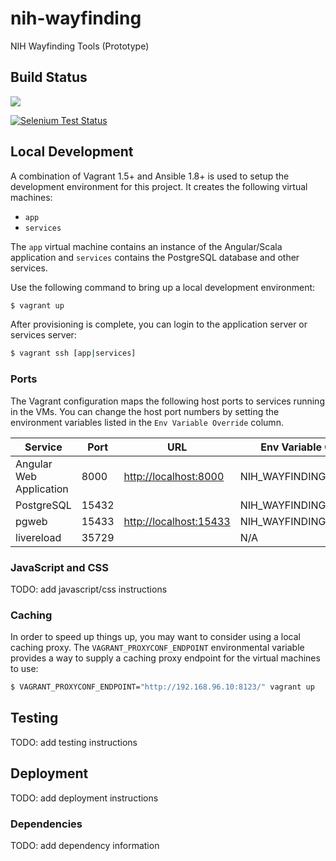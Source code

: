 nih-wayfinding
==============

NIH Wayfinding Tools (Prototype)

## Build Status
[![](https://travis-ci.org/azavea/nih-wayfinding.svg?branch=develop)](https://travis-ci.org/azavea/nih-wayfinding)

[![Selenium Test Status](https://saucelabs.com/buildstatus/azavea-nih)](https://saucelabs.com/u/azavea-nih)

## Local Development

A combination of Vagrant 1.5+ and Ansible 1.8+ is used to setup the development environment for this project. It creates the following virtual machines:

- `app`
- `services`

The `app` virtual machine contains an instance of the Angular/Scala application and `services` contains the PostgreSQL database and other services.

Use the following command to bring up a local development environment:

```bash
$ vagrant up
```

After provisioning is complete, you can login to the application server or services server:

```bash
$ vagrant ssh [app|services]
```

### Ports

The Vagrant configuration maps the following host ports to services
running in the VMs. You can change the host port numbers by setting
the environment variables listed in the ``Env Variable Override``
column.

Service                 | Port  | URL                                              | Env Variable Override
----------------------- | ----- | ------------------------------------------------ | ---------------------
Angular Web Application | 8000  | [http://localhost:8000](http://localhost:8000)   | NIH_WAYFINDING_PORT_8000
PostgreSQL              | 15432 |                                                  | NIH_WAYFINDING_PORT_5432
pgweb                   | 15433 | [http://localhost:15433](http://localhost:15433) | NIH_WAYFINDING_PORT_5433
livereload              | 35729 |                                                  | N/A


### JavaScript and CSS

TODO: add javascript/css instructions


### Caching

In order to speed up things up, you may want to consider using a local caching proxy. The `VAGRANT_PROXYCONF_ENDPOINT` environmental variable provides a way to supply a caching proxy endpoint for the virtual machines to use:

```bash
$ VAGRANT_PROXYCONF_ENDPOINT="http://192.168.96.10:8123/" vagrant up
```


## Testing

TODO: add testing instructions


## Deployment

TODO: add deployment instructions


### Dependencies

TODO: add dependency information
